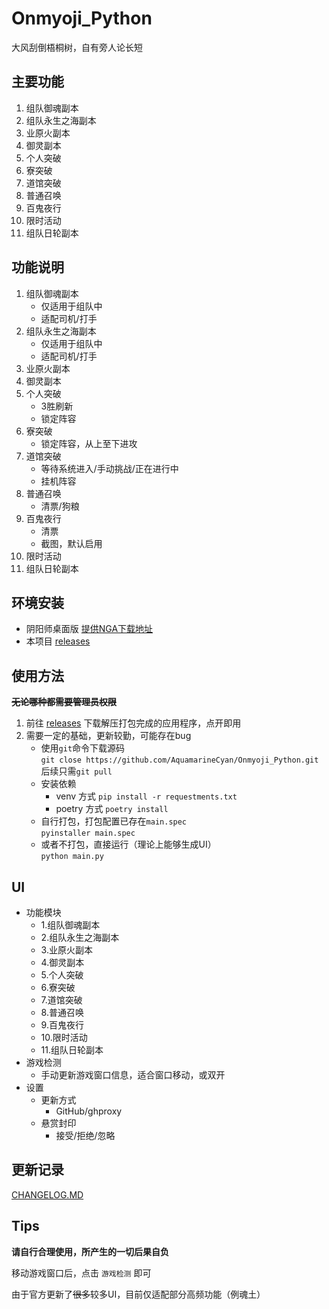 # Onmyoji_Python


大风刮倒梧桐树，自有旁人论长短


## 主要功能
1. 组队御魂副本
2. 组队永生之海副本
3. 业原火副本
4. 御灵副本
5. 个人突破
6. 寮突破
7. 道馆突破
8. 普通召唤
9. 百鬼夜行
10. 限时活动
11. 组队日轮副本


## 功能说明
1. 组队御魂副本
   - 仅适用于组队中
   - 适配司机/打手
2. 组队永生之海副本
    - 仅适用于组队中
    - 适配司机/打手
3. 业原火副本
4. 御灵副本
5. 个人突破
    - 3胜刷新
    - 锁定阵容
6. 寮突破
    - 锁定阵容，从上至下进攻
7. 道馆突破
    - 等待系统进入/手动挑战/正在进行中
    - 挂机阵容
8. 普通召唤
    - 清票/狗粮
9. 百鬼夜行
   - 清票
   - 截图，默认启用
10. 限时活动
11. 组队日轮副本


## 环境安装
* 阴阳师桌面版 [提供NGA下载地址](https://nga.178.com/read.php?tid=29661629)
* 本项目 [releases](https://github.com/AquamarineCyan/Onmyoji_Python/releases)


## 使用方法

~~**无论哪种都需要管理员权限**~~

1. 前往 [releases](https://github.com/AquamarineCyan/Onmyoji_Python/releases) 下载解压打包完成的应用程序，点开即用
2. 需要一定的基础，更新较勤，可能存在bug  
   - 使用`git`命令下载源码  
     `git close https://github.com/AquamarineCyan/Onmyoji_Python.git`  
     后续只需`git pull`
   - 安装依赖 
     - venv 方式 
       `pip install -r requestments.txt`
     - poetry 方式
       `poetry install`
   - 自行打包，打包配置已存在`main.spec`    
     `pyinstaller main.spec`
   - 或者不打包，直接运行（理论上能够生成UI）  
     `python main.py`


## UI

- 功能模块
    - 1.组队御魂副本
    - 2.组队永生之海副本
    - 3.业原火副本
    - 4.御灵副本
    - 5.个人突破
    - 6.寮突破
    - 7.道馆突破
    - 8.普通召唤
    - 9.百鬼夜行
    - 10.限时活动
    - 11.组队日轮副本
- 游戏检测
    - 手动更新游戏窗口信息，适合窗口移动，或双开
- 设置
    - 更新方式
      - GitHub/ghproxy
    - 悬赏封印
      - 接受/拒绝/忽略


## 更新记录

[CHANGELOG.MD](https://github.com/AquamarineCyan/Onmyoji_Python/blob/main/CHANGELOG.MD)


## Tips

**请自行合理使用，所产生的一切后果自负**

移动游戏窗口后，点击 `游戏检测` 即可

由于官方更新了~~很多~~较多UI，目前仅适配部分高频功能（例魂土）
